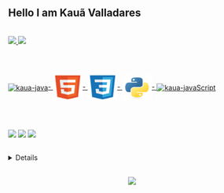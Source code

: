 
 ## Hello I am Kauã Valladares 
<br>

<div>
  
<a href="https://github.com/Kauavalladares">
<img height="150"  src="https://github-readme-stats.vercel.app/api/top-langs/?username=Kauavalladares&layout=compact&langs_count=7&theme=dracula"/>
<img height="150"  src="https://github-readme-stats.vercel.app/api?username=Kauavalladares&show_icons=true&theme=dracula&include_all_commits=true&count_private=true"/>
  
</div >

##
 

  
<div style="display: inline_block"><br>
  
  <img align="center" alt="kaua-java" height="50" width="60" src="https://cdn.jsdelivr.net/gh/devicons/devicon/icons/java/java-plain-wordmark.svg" >-
  <img align="center" alt="kaua-HTML" height="50" width="60" src="https://raw.githubusercontent.com/devicons/devicon/master/icons/html5/html5-original.svg" >-
  <img align="center" alt="kaua-CSS" height="50" width="60" src="https://raw.githubusercontent.com/devicons/devicon/master/icons/css3/css3-original.svg" >-
  <img align="center" alt="kaua-Python" height="50" width="60" src="https://raw.githubusercontent.com/devicons/devicon/master/icons/python/python-original.svg" >-
  <img align="center" alt="kaua-javaScript" height="45" width="55" src="https://cdn.jsdelivr.net/gh/devicons/devicon/icons/javascript/javascript-original.svg" >
  
</div>
  
 ##
  
<div style="display: inline_block"><br>

  <a  height="40" width="50" href="https://instagram.com/kauavalladares" target="_blank"><img src="https://img.shields.io/badge/-Instagram-%23E4405F?style=for-the-badge&logo=instagram&logoColor=white" target="_blank"></a>
  <a height="40" width="50" href = "mailto:kaua.valladares@gmail.com"><img src="https://img.shields.io/badge/-Gmail-%23333?style=for-the-badge&logo=gmail&logoColor=white" target="_blank"></a>
  <a height="40" width="50" href="https://www.linkedin.com/in/kauã-valladares" target="_blank"><img src="https://img.shields.io/badge/-LinkedIn-%230077B5?style=for-the-badge&logo=linkedin&logoColor=white" target="_blank"></a> 
  
</div>
  
##

<details><br><br>
<p align="center">
  <a href="https://github.com/kauavalladares">
    <img height="198px" src="http://github-profile-summary-cards.vercel.app/api/cards/profile-details?username=kauavalladares&theme=dracula" />
  </a>
  <a href="https://github.com/kauavalladares">
    <img height="200px" src="https://github-readme-streak-stats.herokuapp.com/?user=kauavalladares&hide_border=true&card_width=338&theme=dracula" />
  </a>
  <a href="https://github.com/kauavalladares">
    <img src="http://github-profile-summary-cards.vercel.app/api/cards/stats?username=kauavalladares&theme=dracula" />
  </a>
  <a href="https://github.com/kauavalladares">
    <img height="164px" src="https://github-readme-stats.vercel.app/api/top-langs/?username=kauavalladares&langs_count=10&exclude_repo=&hide=jupyter%20notebook,vim%20script,cmake,makefile,batchfile,emacs%20lisp,css,html&layout=default&card_width=699&hide_border=true&theme=dracula" />
  </a>
</p>
</details><br>

<p align="center">
  <a href="https://github.com/kauavalladares">
    <img src="https://komarev.com/ghpvc/?username=kauavalladares&color=&color=red&style)" />
  </a>
</p>
  
 ##
  
  <div> 


